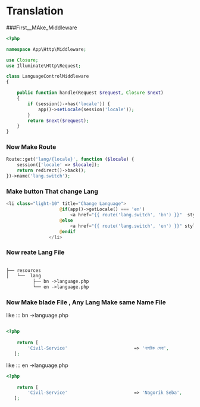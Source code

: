 # Translation
###First__MAke_Middleware 
```php
<?php

namespace App\Http\Middleware;

use Closure;
use Illuminate\Http\Request;

class LanguageControlMiddleware
{

    public function handle(Request $request, Closure $next)
    {
        if (session()->has('locale')) {
            app()->setLocale(session('locale'));
        }
        return $next($request);
    }
}
```

### Now Make Route 

```php
Route::get('lang/{locale}', function ($locale) {
    session(['locale' => $locale]);
    return redirect()->back();
})->name('lang.switch');

```
### Make button That change Lang
```php
<li class="light-10" title="Change Language">
                    @if(app()->getLocale() === 'en')
                        <a href="{{ route('lang.switch', 'bn') }}"  style="background-color: #00BE67 !important; color: #ffffff !important; font-size: 15px; font-weight: bolder !important;">বাংলা</a>
                    @else
                        <a href="{{ route('lang.switch', 'en') }}" style="background-color: #00BE67 !important; color: #ffffff !important; font-size: 15px; font-weight: bolder !important;">English</a>
                    @endif
                </li>
```

### Now reate Lang File 

```php
 
├── resources
│   └──  lang
          ├── bn ->language.php
          └── en ->language.php
```
### Now Make blade File , Any Lang Make same Name File 
like ::: bn ->language.php
``` php

<?php
 
    return [
        'Civil-Service'                         => 'নাগরিক সেবা',     
   ];

```
like ::: en ->language.php

```php
<?php
 
    return [
        'Civil-Service'                         => 'Nagorik Seba',
   ];
```

